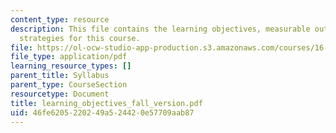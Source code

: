 ```yaml
---
content_type: resource
description: This file contains the learning objectives, measurable outcomes and assessment
  strategies for this course.
file: https://ol-ocw-studio-app-production.s3.amazonaws.com/courses/16-01-unified-engineering-i-ii-iii-iv-fall-2005-spring-2006/46fe6205220249a524420e57709aab87_learning_objectives_fall_version.pdf
file_type: application/pdf
learning_resource_types: []
parent_title: Syllabus
parent_type: CourseSection
resourcetype: Document
title: learning_objectives_fall_version.pdf
uid: 46fe6205-2202-49a5-2442-0e57709aab87
---
```

